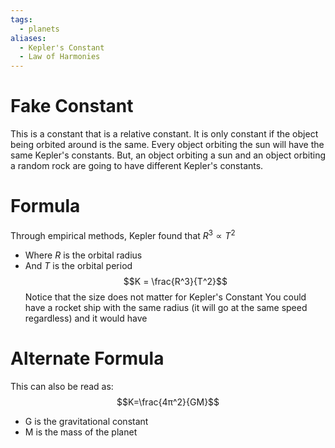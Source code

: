 ```yaml
---
tags:
  - planets
aliases:
  - Kepler's Constant
  - Law of Harmonies
---
```

# Fake Constant
This is a constant that is a relative constant.
It is only constant if the object being orbited around is the same.
Every object orbiting the sun will have the same Kepler's constants.
But, an object orbiting a sun and an object orbiting a random rock are going to have different Kepler's constants.
# Formula
Through empirical methods,
Kepler found that $R^3 \propto T^2$
- Where $R$ is the orbital radius
- And $T$ is the orbital period
$$K = \frac{R^3}{T^2}$$
Notice that the size does not matter for Kepler's Constant
You could have a rocket ship with the same radius (it will go at the same speed regardless) and it would have 
# Alternate Formula
This can also be read as:
$$K=\frac{4π^2}{GM}$$
- G is the gravitational constant
- M is the mass of the planet